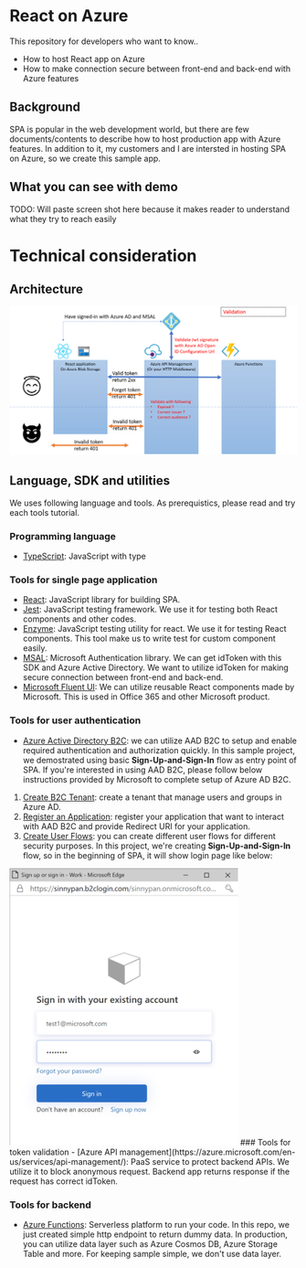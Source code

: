 # React on Azure
This repository for developers who want to know..
- How to host React app on Azure
- How to make connection secure between front-end and back-end with Azure features

## Background
SPA is popular in the web development world, but there are few documents/contents to describe how to host production app with Azure features. In addition to it, my customers and I are intersted in hosting SPA on Azure, so we create this sample app.

## What you can see with demo
TODO: Will paste screen shot here because it makes reader to understand what they try to reach easily

# Technical consideration
## Architecture
![Architecture](./document/assets/architecture.png)

## Language, SDK and utilities
We uses following language and tools. As prerequistics, please read and try each tools tutorial.

### Programming language
- [TypeScript](https://www.typescriptlang.org/): JavaScript with type

### Tools for single page application
- [React](https://reactjs.org/): JavaScript library for building SPA.
- [Jest](https://jestjs.io/): JavaScript testing framework. We use it for testing both React components and other codes.
- [Enzyme](https://enzymejs.github.io/enzyme/): JavaScript testing utility for react. We use it for testing React components. This tool make us to write test for custom component easily.
- [MSAL](https://github.com/AzureAD/microsoft-authentication-library-for-js): Microsoft Authentication library. We can get idToken with this SDK and Azure Active Directory. We want to utilize idToken for making secure connection between front-end and back-end. 
- [Microsoft Fluent UI](https://developer.microsoft.com/en-us/fluentui): We can utilize reusable React components made by Microsoft. This is used in Office 365 and other Microsoft product.
### Tools for user authentication
- [Azure Active Directory B2C](https://docs.microsoft.com/en-us/azure/active-directory-b2c/): we can utilize AAD B2C to setup and enable required authentication and authorization quickly. In this sample project, we demostrated using basic **Sign-Up-and-Sign-In** flow as entry point of SPA.
If you're interested in using AAD B2C, please follow below instructions provided by Microsoft to complete setup of Azure AD B2C.
1. [Create B2C Tenant](https://docs.microsoft.com/en-us/azure/active-directory-b2c/tutorial-create-tenant): create a tenant that manage users and groups in Azure AD.
2. [Register an Application](https://docs.microsoft.com/en-us/azure/active-directory-b2c/tutorial-register-applications?tabs=applications): register your application that want to interact with AAD B2C and provide Redirect URI for your application.
3. [Create User Flows](https://docs.microsoft.com/en-us/azure/active-directory-b2c/tutorial-create-user-flows): you can create different user flows for different security purposes. In this project, we're creating **Sign-Up-and-Sign-In** flow, so in the beginning of SPA, it will show login page like below:
<img src="./document/assets/AADB2C/AADB2C-Login.png" alt="AADB2CLogin" width="400"/>
### Tools for token validation
- [Azure API management](https://azure.microsoft.com/en-us/services/api-management/): PaaS service to protect backend APIs. We utilize it to block anonymous request. Backend app returns response if the request has correct idToken.

### Tools for backend
- [Azure Functions](https://azure.microsoft.com/en-us/services/functions/): Serverless platform to run your code. In this repo, we just created simple http endpoint to return dummy data. In production, you can utilize data layer such as Azure Cosmos DB, Azure Storage Table and more. For keeping sample simple, we don't use data layer.
